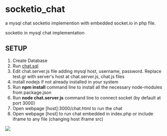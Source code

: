 # socketio_chat
a mysql chat socketio implemention with embedded socket.io in php file.

socketio in mysql chat implementation

<h2>SETUP</h2>

1. Create Database 
2. Run <a href="https://github.com/NikDrosakis/socket.io-chat-mysql/blob/master/chat/chat.sql">chat.sql</a>
3. Edit chat.server.js file adding mysql host, username, password. Replace test.gr with server's host at chat.server.js, chat.js files
4. install nodejs if not already installed in your system
5. Run <b>npm install</b> command line to install all the necessary node-modules from package.json
6. Run <b>node chat.server.js</b> command line to connect socket (by default at port 3000)
7. Open webpage [host]:3000/chat.html to run the chat 
8. Open webpage [host] to run chat embedded in index.php or include iframe to any file (changing host iframe src)

<img src="https://github.com/NikDrosakis/socket.io-chat-mysql/blob/master/capture.JPG">
